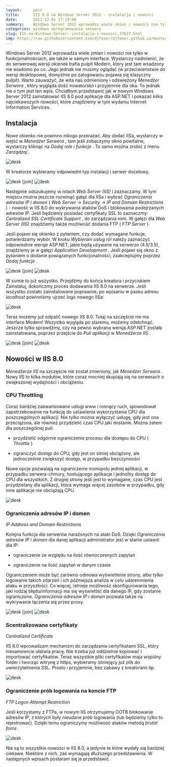 ```yaml
---
layout:     post
title:      IIS 8.0 na Windows Server 2012 - instalacja i nowości
date:       2012-12-01 17:19:00
summary:    Windows Server 2012 wprowadza wiele zmian i nowości nie tylko w funkcjonalnościach, ale także w samym interface. Wystarczy nadmienić, że do serwerowej wersji okienek trafia pulpit Modern, który jest tam wsadzony nie wiadomo po co. Jego jednak nie musimy oglądać (w przeciwieństwie do wersji desktopowej, domyślnie po zalogowaniu pojawia się klasyczny pulpit). Warto zauważyć, że wita nas odmieniony i...
categories: windows oprogramowanie serwery
slug: IIS-na-Windows-Server--instalacja-i-nowosci,37627.html
img: https://raw.githubusercontent.com/djfoxer/djfoxer.github.io/master/_img/2012-12-1-_129_/g_-_-x-_-_-_x20121130182712_0.png
---
```




Windows Server 2012 wprowadza wiele zmian i nowości nie tylko w funkcjonalnościach, ale także w samym interface. Wystarczy nadmienić, że do serwerowej wersji okienek trafia pulpit Modern, który jest tam wsadzony nie wiadomo po co. Jego jednak nie musimy oglądać (w przeciwieństwie do wersji desktopowej, domyślnie po zalogowaniu pojawia się klasyczny pulpit). Warto zauważyć, że wita nas odmieniony i odświeżony  *Menedżer Serwera* , który wygląda dość nowatorsko i przyjemnie dla oka. To jednak nie o tym jest ten wpis. Chciałbym przedstawić jak w nowym Windows Server 2012 zainstalować IIS 8.0 pod aplikacje dla ASP.NET i pokazać kilka najciekawszych nowości, które znajdziemy w tym wydaniu Internet Information Services.



## Instalacja



Nowe okienko nie powinno nikogo przerażać. Aby dodać IISa, wystarczy w wejść w  *Menedżer Serwera* , tam jeśli zobaczymy okno powitalne, wystarczy kliknąć na  *Dodaj role i funkcje* . To samo można zrobić z menu  *Zarządzaj* .



![desk](https://raw.githubusercontent.com/djfoxer/djfoxer.github.io/master/_img/2012-12-1-_129_/g_-_-x-_-_-_x20121130182712_0.png)




W kreatorze wybieramy odpowiedni typ instalacji i serwer docelowy.



![desk](https://raw.githubusercontent.com/djfoxer/djfoxer.github.io/master/_img/2012-12-1-_129_/g_-_-x-_-_-_x20121130184100_0.png)
[join]
![desk](https://raw.githubusercontent.com/djfoxer/djfoxer.github.io/master/_img/2012-12-1-_129_/g_-_-x-_-_-_x20121130184234_0.png)



Następnie odszukujemy w rolach  *Web Server (IIS)*  i zaznaczamy. W tym miejscu można jeszcze rozwinąć gałąź dla IISa i wybrać  *Ograniczenia adresów IP i domen*  ( *Web Server*  ->  *Security*  ->  *IP and Domain Restrictions* ) - nowość w IIS 8.0 do wykrywania ataków DoS i blokowania podejrzanych adresów IP. Jeśli będziemy posiadać certyfikaty SSL to zaznaczmy:  *Centralized SSL Certificate Support* , do zarządzania nimi. W gałęzi dla  *Web Server (IIS)*  znajdziemy także możliwość dodania FTP ( *FTP Server* ).


Jeśli pojawi się okienko z pytaniem, czy dodać wymagane funkcje, potwierdzamy wybór. W kroku  *Wybierani usług ról*  należy zaznaczyć odpowiednie wersje ASP.NET, jakie będą używane na serwerze (4.5/3.5), znajdziemy je w gałęzi  *Application Development* . Jeśli pojawi się okno z pytaniem o dodanie powiązanych funkcjonalności, zaakceptujmy poprzez  *Dodaj funkcje* .



![desk](https://raw.githubusercontent.com/djfoxer/djfoxer.github.io/master/_img/2012-12-1-_129_/g_-_-x-_-_-_x20121130190501_0.png)
[join]
![desk](https://raw.githubusercontent.com/djfoxer/djfoxer.github.io/master/_img/2012-12-1-_129_/g_-_-x-_-_-_x20121130190452_0.png)



W sumie to już wszystko. Przejdźmy do końca kreatora i przyciskiem Zainstaluj, dokończmy proces dodawania IIS 8.0 na serwerze. Jeśli wszystko zostało zainstalowane poprawnie, po wpisaniu w pasku adresu  *localhost*  powinniśmy ujrzeć logo nowego IISa:



![desk](https://raw.githubusercontent.com/djfoxer/djfoxer.github.io/master/_img/2012-12-1-_129_/g_-_-x-_-_-_x20121130191054_0.png)



Teraz możemy już odpalić nowego IIS 8.0. Tutaj na szczęście nie ma interface Modern! Wszystko wygląda po staremu, możemy odetchnąć. Jeszcze tylko sprawdźmy, czy na pewno wybrana wersja ASP.NET została zainstalowana, poprzez przejście do  *Puli aplikacji*  w  *Menedżerze IIS* . 



![desk](https://raw.githubusercontent.com/djfoxer/djfoxer.github.io/master/_img/2012-12-1-_129_/g_-_-x-_-_-_x20121130192007_0.png)
[join]
![desk](https://raw.githubusercontent.com/djfoxer/djfoxer.github.io/master/_img/2012-12-1-_129_/g_-_-x-_-_-_x20121130192013_0.png)






## Nowości w IIS 8.0



 *Menedżerze IIS*  na szczęście nie został zmieniony, jak  *Menedżer Serwera* . Nowy IIS to kilka modułów, które coraz mocniej skupiają się na serwerach o zwiększonej wydajności i obciążeniu.



### CPU Throttling



Coraz bardziej zaawansowane usługi www i rosnący ruch, spowodował zapotrzebowanie na funkcję do ustawienia wykorzystania CPU dla poszczególnych aplikacji. Nie tylko można wyłączyć usługę, gdy jest ona przeciążona, ale również przydzielić czas CPU jaki dostanie. Można zatem dla poszczególnej puli: 



  * przydzielić odgórnie ograniczenie procesu dla dostępu do CPU ( *Throttle* )

  * ograniczyć dostęp do CPU, gdy jest on silniej obciążony, ale jednocześnie zwiększyć dostęp, w przypadku bezczynności



Nowe opcje pozwalają na ograniczenie monopolu jednej aplikacji, w przypadku serwera-chmury, hostującego aplikacje i jednolity dostęp do CPU dla wszystkich.  Z drugiej strony jeśli jest to wymagane, czas CPU jest przydzielany dla aplikacji, która wymaga więcej zasobów w przypadku, gdy inne aplikacje nie obciążają CPU.



![desk](https://raw.githubusercontent.com/djfoxer/djfoxer.github.io/master/_img/2012-12-1-_129_/g_-_-x-_-_-_x20121130193447_0.png)





### Ograniczenia adresów IP i domen
 *IP Address and Domain Restrictions* 



Kolejna funkcja dla serwerów narażonych na ataki DoS. Dzięki  *Ograniczenia adresów IP i domen*  dla danej aplikacji administrator jest w stanie ustawić dla IP:




  * ograniczenie ze względu na ilość równoczesnych zapytań

  * ograniczenie na ilość zapytań w danym czasie 



Ograniczeniem może być zarówno odmowa wyświetlenie strony, albo tylko logowanie takich zdarzeń i ich późniejsza analiza w celu udaremnienia ataku w przyszłości. Co więcej, istnieje możliwość skonfigurowania tego, jaki rodzaj błędu/informacji ma się wyświetlać dla danego IP, gdy zostanie ograniczone.  *Ograniczenia adresów IP i domen*  pozwala także na wykrywanie łączenia się przez proxy. 



![desk](https://raw.githubusercontent.com/djfoxer/djfoxer.github.io/master/_img/2012-12-1-_129_/g_-_-x-_-_-_x20121130203806_0.png)
[join]
![desk](https://raw.githubusercontent.com/djfoxer/djfoxer.github.io/master/_img/2012-12-1-_129_/g_-_-x-_-_-_x20121130203809_0.png)





### Scentralizowane certyfikaty
 *Centralized Certificate* 


IIS 8.0 wprowadzam mechanizm do zarządzania certyfikatami SSL, który niesamowicie ułatwia pracę. Nie trzeba już oddzielnie kopiować i importować certyfikatów. Teraz wszystkie pliki certyfikatów maja wspólny folder i tworząc witrynę z https, wybieramy istniejący już plik do uwierzytelnienia SSL. Prosto i przyjemnie, bez zabawy z kreatorami itp.



![desk](https://raw.githubusercontent.com/djfoxer/djfoxer.github.io/master/_img/2012-12-1-_129_/g_-_-x-_-_-_x20121201164738_0.png)





### Ograniczenie prób logowania na koncie FTP
 *FTP Logon Attempt Restriction* 


Jeśli korzystamy z FTPa, w nowym IIS otrzymujemy OOTB blokowanie adresów IP, z których były nieudane prób logowania (lub będziemy tylko to rejestrować). Dzięki temu ograniczymy możliwość ataków metodą  *brutal force* .



![desk](https://raw.githubusercontent.com/djfoxer/djfoxer.github.io/master/_img/2012-12-1-_129_/g_-_-x-_-_-_x20121201170835_0.png)





Nie są to wszystkie nowości w IIS 8.0, a jedynie te które wydały się bardziej ciekawe. Niektóre z nich, zaś wymagają dłuższego przedstawienia. W następnych wpisach postaram się je przedstawić.